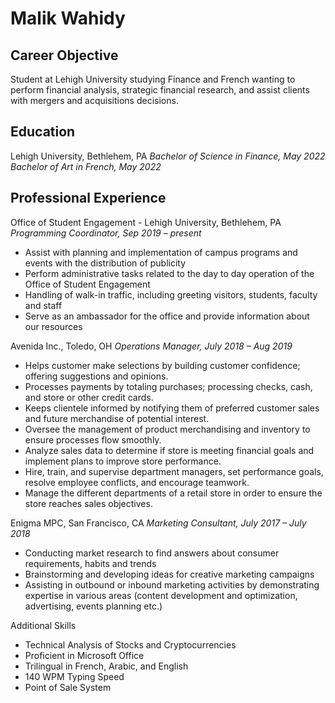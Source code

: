 # Malik Wahidy

## Career Objective                                      

Student at Lehigh University studying Finance and French wanting to perform financial analysis, strategic financial research, and assist clients with mergers and acquisitions decisions.

## Education

Lehigh University, Bethlehem, PA
_Bachelor of Science in Finance, May 2022_
_Bachelor of Art in French, May 2022_

## Professional Experience

Office of Student Engagement - Lehigh University, Bethlehem, PA
_Programming Coordinator, Sep 2019 – present_

- Assist with planning and implementation of campus programs and events with the distribution of publicity
- Perform administrative tasks related to the day to day operation of the Office of Student Engagement
- Handling of walk-in traffic, including greeting visitors, students, faculty and staff
- Serve as an ambassador for the office and provide information about our resources

Avenida Inc., Toledo, OH
_Operations Manager, July 2018 – Aug 2019_

- Helps customer make selections by building customer confidence; offering suggestions and opinions.
- Processes payments by totaling purchases; processing checks, cash, and store or other credit cards.
- Keeps clientele informed by notifying them of preferred customer sales and future merchandise of potential interest.
- Oversee the management of product merchandising and inventory to ensure processes flow smoothly.
- Analyze sales data to determine if store is meeting financial goals and implement plans to improve store performance.
- Hire, train, and supervise department managers, set performance goals, resolve employee conflicts, and encourage teamwork.
- Manage the different departments of a retail store in order to ensure the store reaches sales objectives.

Enigma MPC, San Francisco, CA
_Marketing Consultant, July 2017 – July 2018_

- Conducting market research to find answers about consumer requirements, habits and trends
- Brainstorming and developing ideas for creative marketing campaigns
- Assisting in outbound or inbound marketing activities by demonstrating expertise in various areas (content development and optimization, advertising, events planning etc.)

Additional Skills

- Technical Analysis of Stocks and Cryptocurrencies
- Proficient in Microsoft Office
- Trilingual in French, Arabic, and English
- 140 WPM Typing Speed
- Point of Sale System